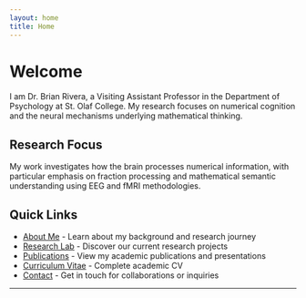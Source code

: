 ```yaml
---
layout: home
title: Home
---
```


# Welcome

I am Dr. Brian Rivera, a Visiting Assistant Professor in the Department of Psychology at St. Olaf College. My research focuses on numerical cognition and the neural mechanisms underlying mathematical thinking.

## Research Focus
My work investigates how the brain processes numerical information, with particular emphasis on fraction processing and mathematical semantic understanding using EEG and fMRI methodologies.

## Quick Links
- [About Me](/about/) - Learn about my background and research journey
- [Research Lab](/research-lab/) - Discover our current research projects
- [Publications](/publications/) - View my academic publications and presentations
- [Curriculum Vitae](/cv/) - Complete academic CV
- [Contact](/contact/) - Get in touch for collaborations or inquiries

---

